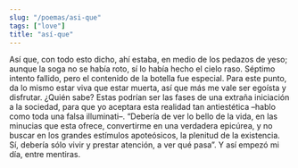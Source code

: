 ```yaml
---
slug: "/poemas/asi-que"
tags: ["love"]
title: "así-que"
---
```

Así que, con todo esto dicho, ahí estaba, en medio de los pedazos de yeso; aunque la soga no se había roto, sí lo había hecho el cielo raso. Séptimo intento fallido, pero el contenido de la botella fue especial. Para este punto, da lo mismo estar viva que estar muerta, así que más me vale ser egoísta y disfrutar. ¿Quién sabe? Estas podrían ser las fases de una extraña iniciación a la sociedad, para que yo aceptara esta realidad tan antiestética –hablo como toda una falsa illuminati–. “Debería de ver lo bello de la vida, en las minucias que esta ofrece, convertirme en una verdadera epicúrea, y no buscar en los grandes estímulos apoteósicos, la plenitud de la existencia. Sí, debería sólo vivir y prestar atención, a ver qué pasa”. Y así empezó mi día, entre mentiras.